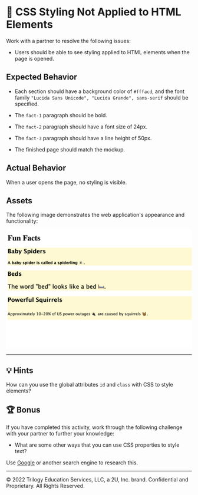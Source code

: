 # 🐛 CSS Styling Not Applied to HTML Elements

Work with a partner to resolve the following issues:

- Users should be able to see styling applied to HTML elements when the page is opened.

## Expected Behavior

- Each section should have a background color of `#fffacd`, and the font family `"Lucida Sans Unicode", "Lucida Grande", sans-serif` should be specified.

- The `fact-1` paragraph should be bold.

- The `fact-2` paragraph should have a font size of 24px.

- The `fact-3` paragraph should have a line height of 50px.

- The finished page should match the mockup.

## Actual Behavior

When a user opens the page, no styling is visible.

## Assets

The following image demonstrates the web application's appearance and functionality:

![Beneath a heading labeled "Fun Facts," subheadings list  topics above paragraphs of different font sizes, all on yellow backgrounds.](./assets/image-1.png)

---

## 💡 Hints

How can you use the global attributes `id` and `class` with CSS to style elements?

## 🏆 Bonus

If you have completed this activity, work through the following challenge with your partner to further your knowledge:

- What are some other ways that you can use CSS properties to style text?

Use [Google](https://www.google.com) or another search engine to research this.

---

© 2022 Trilogy Education Services, LLC, a 2U, Inc. brand. Confidential and Proprietary. All Rights Reserved.
